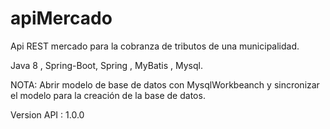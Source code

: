 # apiMercado
Api REST mercado para la cobranza de tributos de una municipalidad.

Java 8 , Spring-Boot, Spring , MyBatis , Mysql.

NOTA: Abrir modelo de base de datos con MysqlWorkbeanch y sincronizar el modelo para la creación de la base de datos.

Version API : 1.0.0
